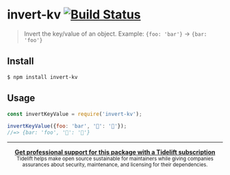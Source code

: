 # invert-kv [![Build Status](https://travis-ci.com/sindresorhus/invert-kv.svg?branch=master)](https://travis-ci.com/sindresorhus/invert-kv)

> Invert the key/value of an object. Example: `{foo: 'bar'}` → `{bar: 'foo'}`

## Install

```
$ npm install invert-kv
```

## Usage

```js
const invertKeyValue = require('invert-kv');

invertKeyValue({foo: 'bar', '🦄': '🌈'});
//=> {bar: 'foo', '🌈': '🦄'}
```

---

<div align="center">
	<b>
		<a href="https://tidelift.com/subscription/pkg/npm-invert-kv?utm_source=npm-invert-kv&utm_medium=referral&utm_campaign=readme">Get professional support for this package with a Tidelift subscription</a>
	</b>
	<br>
	<sub>
		Tidelift helps make open source sustainable for maintainers while giving companies<br>assurances about security, maintenance, and licensing for their dependencies.
	</sub>
</div>
